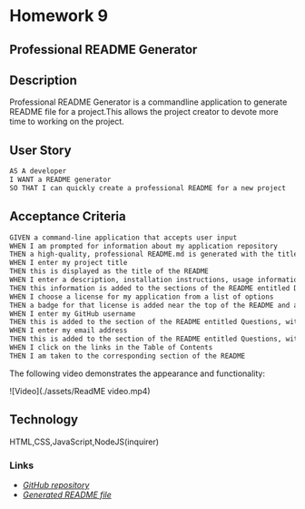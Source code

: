 # Homework 9 
## Professional README Generator

## Description   
Professional README Generator is a commandline application to generate README file for a project.This allows the project creator to devote more time to working on the project.    
## User Story

```md
AS A developer
I WANT a README generator
SO THAT I can quickly create a professional README for a new project
```

## Acceptance Criteria

```md
GIVEN a command-line application that accepts user input
WHEN I am prompted for information about my application repository
THEN a high-quality, professional README.md is generated with the title of my project and sections entitled Description, Table of Contents, Installation, Usage, License, Contributing, Tests, and Questions.
WHEN I enter my project title
THEN this is displayed as the title of the README
WHEN I enter a description, installation instructions, usage information, contribution guidelines, and test instructions
THEN this information is added to the sections of the README entitled Description, Installation, Usage, Contributing, and Tests
WHEN I choose a license for my application from a list of options
THEN a badge for that license is added near the top of the README and a notice is added to the section of the README entitled License that explains which license the application is covered under
WHEN I enter my GitHub username
THEN this is added to the section of the README entitled Questions, with a link to my GitHub profile
WHEN I enter my email address
THEN this is added to the section of the README entitled Questions, with instructions on how to reach me with additional questions
WHEN I click on the links in the Table of Contents
THEN I am taken to the corresponding section of the README
```
The following video demonstrates the appearance and functionality:

![Video](./assets/ReadME video.mp4)


## Technology
HTML,CSS,JavaScript,NodeJS(inquirer)

### Links 
* [*GitHub repository*](https://github.com/daliyaebenny/ReadMe-Generator.git)   
* [*Generated README file*](https://github.com/daliyaebenny/ReadMe-Generator/blob/main/result/README.md)

